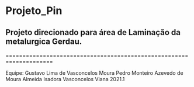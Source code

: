 # Projeto_Pin
## Projeto direcionado para área de Laminação da metalurgica Gerdau.
====================================================================

Equipe:
  Gustavo Lima de Vasconcelos Moura
  Pedro Monteiro Azevedo de Moura Almeida
  Isadora Vasconcelos Viana
  2021.1

